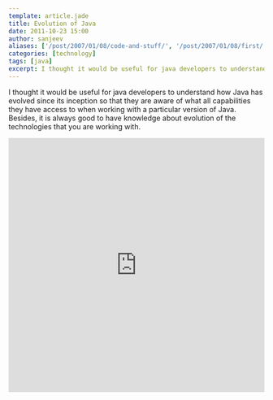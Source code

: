 ```yaml
---
template: article.jade
title: Evolution of Java
date: 2011-10-23 15:00
author: sanjeev
aliases: ['/post/2007/01/08/code-and-stuff/', '/post/2007/01/08/first/', '/post/2008/01/08/first']
categories: [technology]
tags: [java]
excerpt: I thought it would be useful for java developers to understand how Java has evolved since its inception so that they are aware of what all capabilities they have access to when working with a particular version of Java.
---
```


I thought it would be useful for java developers to understand how Java has evolved since its inception so that they are aware of what all capabilities they have access to when working with a particular version of Java.  Besides, it is always good to have knowledge about evolution of the technologies that you are working with. 

<iframe src="https://docs.google.com/presentation/d/1meFweDCpygd0aF_ECNBMSo0L11zn944hXczhbUEh_nI/embed?start=false&loop=false&delayms=3000" frameborder="0" width="100%" height="500"  allowfullscreen="true" mozallowfullscreen="true" webkitallowfullscreen="true"></iframe>


